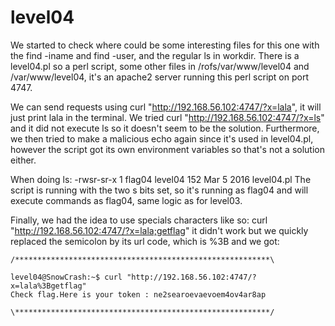 # level04

We started to check where could be some interesting files for this one with the find -iname and find -user, and the regular ls in workdir. There is a level04.pl so a perl script, some other files in /rofs/var/www/level04 and /var/www/level04, it's an apache2 server running this perl script on port 4747.

We can send requests using curl "http://192.168.56.102:4747/?x=lala", it will just print lala in the terminal. We tried curl "http://192.168.56.102:4747/?x=ls" and it did not execute ls so it doesn't seem to be the solution. Furthermore, we then tried to make a malicious echo again since it's used in level04.pl, however the script got its own environment variables so that's not a solution either.

When doing ls:
-rwsr-sr-x  1 flag04  level04  152 Mar  5  2016 level04.pl
The script is running with the two s bits set, so it's running as flag04 and will execute commands as flag04, same logic as for level03.

Finally, we had the idea to use specials characters like so: curl "http://192.168.56.102:4747/?x=lala;getflag" it didn't work but we quickly replaced the semicolon by its url code, which is %3B and we got:

```
/*********************************************************\

level04@SnowCrash:~$ curl "http://192.168.56.102:4747/?x=lala%3Bgetflag"
Check flag.Here is your token : ne2searoevaevoem4ov4ar8ap

\*********************************************************/
```